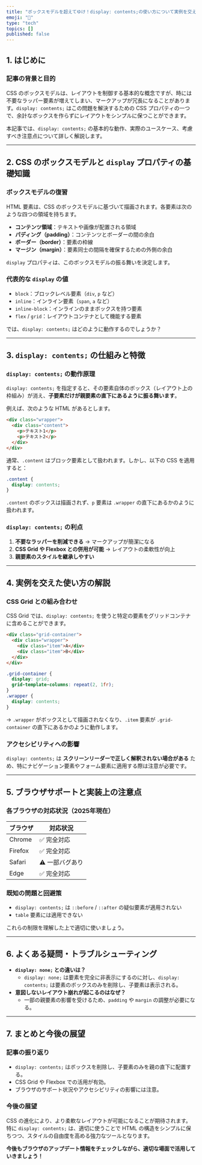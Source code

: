 ```yaml
---
title: "ボックスモデルを超えてゆけ！display: contents;の使い方について実例を交えながら解説"
emoji: "💨"
type: "tech"
topics: []
published: false
---
```


## 1. はじめに
### 記事の背景と目的
CSS のボックスモデルは、レイアウトを制御する基本的な概念ですが、時には不要なラッパー要素が増えてしまい、マークアップが冗長になることがあります。`display: contents;` はこの問題を解決するための CSS プロパティの一つで、余計なボックスを作らずにレイアウトをシンプルに保つことができます。

本記事では、`display: contents;` の基本的な動作、実際のユースケース、考慮すべき注意点について詳しく解説します。

---

## 2. CSS のボックスモデルと `display` プロパティの基礎知識
### ボックスモデルの復習
HTML 要素は、CSS のボックスモデルに基づいて描画されます。各要素は次のような四つの領域を持ちます。

- **コンテンツ領域**：テキストや画像が配置される領域
- **パディング（padding）**：コンテンツとボーダーの間の余白
- **ボーダー（border）**：要素の枠線
- **マージン（margin）**：要素同士の間隔を確保するための外側の余白

`display` プロパティは、このボックスモデルの振る舞いを決定します。

### 代表的な `display` の値
- `block`：ブロックレベル要素（`div`, `p` など）
- `inline`：インライン要素（`span`, `a` など）
- `inline-block`：インラインのままボックスを持つ要素
- `flex` / `grid`：レイアウトコンテナとして機能する要素

では、`display: contents;` はどのように動作するのでしょうか？

---

## 3. `display: contents;` の仕組みと特徴
### `display: contents;` の動作原理
`display: contents;` を指定すると、その要素自体のボックス（レイアウト上の枠組み）が消え、**子要素だけが親要素の直下にあるように振る舞います**。

例えば、次のような HTML があるとします。

```html
<div class="wrapper">
  <div class="content">
    <p>テキスト1</p>
    <p>テキスト2</p>
  </div>
</div>
```

通常、`.content` はブロック要素として扱われます。しかし、以下の CSS を適用すると：

```css
.content {
  display: contents;
}
```

`.content` のボックスは描画されず、`p` 要素は `.wrapper` の直下にあるかのように扱われます。

### `display: contents;` の利点
1. **不要なラッパーを削減できる** → マークアップが簡潔になる
2. **CSS Grid や Flexbox との併用が可能** → レイアウトの柔軟性が向上
3. **親要素のスタイルを継承しやすい**

---

## 4. 実例を交えた使い方の解説
### CSS Grid との組み合わせ
CSS Grid では、`display: contents;` を使うと特定の要素をグリッドコンテナに含めることができます。

```html
<div class="grid-container">
  <div class="wrapper">
    <div class="item">A</div>
    <div class="item">B</div>
  </div>
</div>
```

```css
.grid-container {
  display: grid;
  grid-template-columns: repeat(2, 1fr);
}
.wrapper {
  display: contents;
}
```

→ `.wrapper` がボックスとして描画されなくなり、`.item` 要素が `.grid-container` の直下にあるかのように動作します。

### アクセシビリティへの影響
`display: contents;` は **スクリーンリーダーで正しく解釈されない場合がある** ため、特にナビゲーション要素やフォーム要素に適用する際は注意が必要です。

---

## 5. ブラウザサポートと実装上の注意点
### 各ブラウザの対応状況（2025年現在）
| ブラウザ  | 対応状況 |
|-----------|---------|
| Chrome    | ✅ 完全対応 |
| Firefox   | ✅ 完全対応 |
| Safari    | ⚠ 一部バグあり |
| Edge      | ✅ 完全対応 |

### 既知の問題と回避策
- `display: contents;` は `::before` / `::after` の疑似要素が適用されない
- `table` 要素には適用できない

これらの制限を理解した上で適切に使いましょう。

---

## 6. よくある疑問・トラブルシューティング
- **`display: none;` との違いは？**
  - `display: none;` は要素を完全に非表示にするのに対し、`display: contents;` は要素のボックスのみを削除し、子要素は表示される。
- **意図しないレイアウト崩れが起こるのはなぜ？**
  - 一部の親要素の影響を受けるため、`padding` や `margin` の調整が必要になる。

---

## 7. まとめと今後の展望
### 記事の振り返り
- `display: contents;` はボックスを削除し、子要素のみを親の直下に配置する。
- CSS Grid や Flexbox での活用が有効。
- ブラウザのサポート状況やアクセシビリティの影響には注意。

### 今後の展望
CSS の進化により、より柔軟なレイアウトが可能になることが期待されます。特に `display: contents;` は、適切に使うことで HTML の構造をシンプルに保ちつつ、スタイルの自由度を高める強力なツールとなります。

**今後もブラウザのアップデート情報をチェックしながら、適切な場面で活用していきましょう！**

